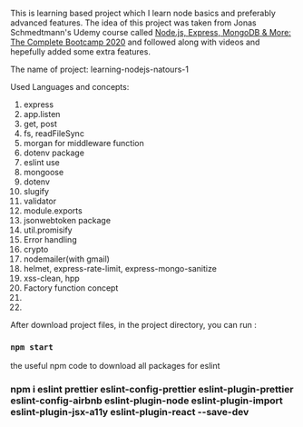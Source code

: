 This is learning based project which I learn node basics and preferably advanced features. The idea of this project was taken from Jonas Schmedtmann's Udemy course called [ Node.js, Express, MongoDB & More: The Complete Bootcamp 2020](https://www.udemy.com/course/nodejs-express-mongodb-bootcamp/) and followed along with videos and hepefully added some extra features.

The name of project: learning-nodejs-natours-1

Used Languages and concepts:

1. express
2. app.listen
3. get, post
4. fs, readFileSync
5. morgan for middleware function
6. dotenv package
7. eslint use
8. mongoose
9. dotenv
10. slugify
11. validator
12. module.exports
13. jsonwebtoken package
14. util.promisify
15. Error handling
16. crypto
17. nodemailer(with gmail)
18. helmet, express-rate-limit, express-mongo-sanitize
19. xss-clean, hpp
20. Factory function concept
21. 
22. 

After download project files, in the project directory, you can run :

### `npm start`

the useful npm code to download all packages for eslint

### npm i eslint prettier eslint-config-prettier eslint-plugin-prettier eslint-config-airbnb eslint-plugin-node eslint-plugin-import eslint-plugin-jsx-a11y eslint-plugin-react --save-dev
